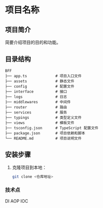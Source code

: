 # 项目名称

## 项目简介

简要介绍项目的目的和功能。

## 目录结构

```
BFF
├── app.ts             # 项目入口文件
├── assets             # 静态文件
├── config             # 配置文件
├── interface          # 接口
├── logs               # 日志
├── middlewares        # 中间件
├── router             # 路由
├── services           # 服务
├── typings            # 类型定义文件
├── views              # 模板文件
├── tsconfig.json      # TypeScript 配置文件
├── package.json       # 项目依赖和脚本
└── README.md          # 项目说明文件
```

## 安装步骤

1. 克隆项目到本地：
   ```sh
   git clone <仓库地址>
   ```

### 技术点
DI
AOP
IOC